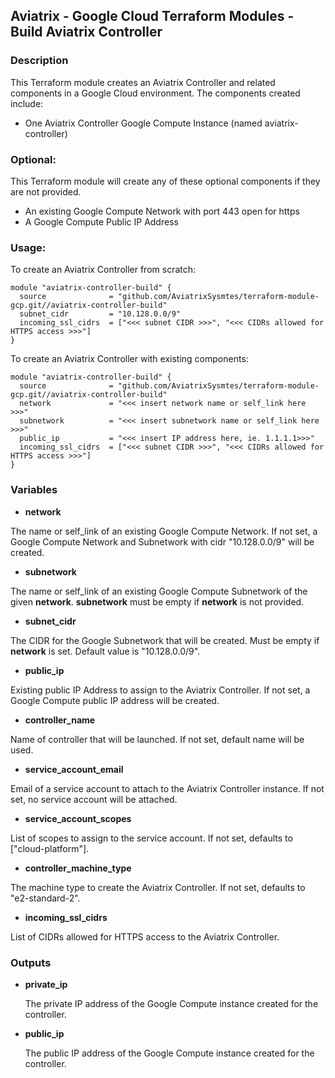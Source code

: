 ## Aviatrix - Google Cloud Terraform Modules - Build Aviatrix Controller

### Description
This Terraform module creates an Aviatrix Controller and related components in a Google Cloud environment. The
components created include:

* One Aviatrix Controller Google Compute Instance (named aviatrix-controller)


### Optional:
This Terraform module will create any of these optional components if they are not provided.

* An existing Google Compute Network with port 443 open for https
* A Google Compute Public IP Address

### Usage:

To create an Aviatrix Controller from scratch:

```hcl
module "aviatrix-controller-build" {
  source              = "github.com/AviatrixSysmtes/terraform-module-gcp.git//aviatrix-controller-build"
  subnet_cidr         = "10.128.0.0/9"
  incoming_ssl_cidrs  = ["<<< subnet CIDR >>>", "<<< CIDRs allowed for HTTPS access >>>"]
}
```


To create an Aviatrix Controller with existing components:
```hcl
module "aviatrix-controller-build" {
  source              = "github.com/AviatrixSysmtes/terraform-module-gcp.git//aviatrix-controller-build"
  network             = "<<< insert network name or self_link here >>>"
  subnetwork          = "<<< insert subnetwork name or self_link here  >>>"
  public_ip           = "<<< insert IP address here, ie. 1.1.1.1>>>"
  incoming_ssl_cidrs  = ["<<< subnet CIDR >>>", "<<< CIDRs allowed for HTTPS access >>>"]
}
```

### Variables

- **network**

The name or self_link of an existing Google Compute Network. If not set, a Google Compute Network and Subnetwork with cidr "10.128.0.0/9" will be created.

- **subnetwork**

The name or self_link of an existing Google Compute Subnetwork of the given **network**. **subnetwork** must be empty if **network** is not provided.

- **subnet_cidr**

The CIDR for the Google Subnetwork that will be created. Must be empty if **network** is set. Default value is "10.128.0.0/9".

- **public_ip**

Existing public IP Address to assign to the Aviatrix Controller. If not set, a Google Compute public IP address will be created.

- **controller_name**

Name of controller that will be launched. If not set, default name will be used.

- **service_account_email**

Email of a service account to attach to the Aviatrix Controller instance. If not set, no service account will be attached.

- **service_account_scopes**

List of scopes to assign to the service account. If not set, defaults to ["cloud-platform"].

- **controller_machine_type**

The machine type to create the Aviatrix Controller. If not set, defaults to "e2-standard-2".

- **incoming_ssl_cidrs**

List of CIDRs allowed for HTTPS access to the Aviatrix Controller.

### Outputs

- **private_ip**

  The private IP address of the Google Compute instance created for the controller.

- **public_ip**

  The public IP address of the Google Compute instance created for the controller.
